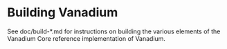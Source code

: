 Building Vanadium
================

See doc/build-*.md for instructions on building the various
elements of the Vanadium Core reference implementation of Vanadium.
